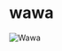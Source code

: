 # wawa
![Wawa](https://github.com/PixelNetNeon/Neon-Github-Repository-Testing/assets/75762177/47e1822f-a6c2-439e-b045-f4ea68fa5e83)
